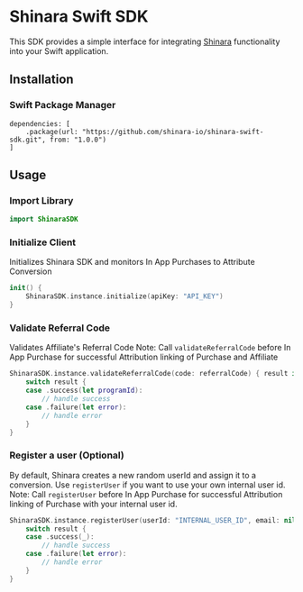 # Shinara Swift SDK

This SDK provides a simple interface for integrating [Shinara](https://shinara.io/) functionality into your Swift application.

## Installation

### Swift Package Manager

```
dependencies: [
    .package(url: "https://github.com/shinara-io/shinara-swift-sdk.git", from: "1.0.0")
]
```

## Usage

### Import Library

```swift
import ShinaraSDK
```

### Initialize Client
Initializes Shinara SDK and monitors In App Purchases to Attribute Conversion

```swift
init() {
    ShinaraSDK.instance.initialize(apiKey: "API_KEY")
}
```

### Validate Referral Code
Validates Affiliate's Referral Code
Note: Call `validateReferralCode` before In App Purchase for successful Attribution linking of Purchase and Affiliate

```swift
ShinaraSDK.instance.validateReferralCode(code: referralCode) { result in
    switch result {
    case .success(let programId):
        // handle success
    case .failure(let error):
        // handle error
    }
}
```

### Register a user (Optional)
By default, Shinara creates a new random userId and assign it to a conversion. Use `registerUser` if you want to use your own internal user id.
Note: Call `registerUser` before In App Purchase for successful Attribution linking of Purchase with your internal user id.

```swift
ShinaraSDK.instance.registerUser(userId: "INTERNAL_USER_ID", email: nil, name: nil, phone: nil) { result in
    switch result {
    case .success(_):
        // handle success            
    case .failure(let error):
        // handle error           
    }
}
```
